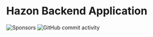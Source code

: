 # Hazon Backend Application
![Sponsors](https://img.shields.io/github/sponsors/hazon)
![GitHub commit activity](https://img.shields.io/github/commit-activity/DerrickYeb/Hazon_Backend)
